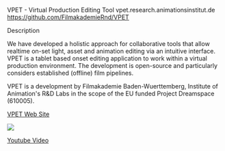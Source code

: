 VPET - Virtual Production Editing Tool
vpet.research.animationsinstitut.de
https://github.com/FilmakademieRnd/VPET

Description

We have developed a holistic approach for collaborative tools that allow realtime on-set light, asset and animation editing via an intuitive interface. VPET is a tablet based onset editing application to work within a virtual production environment. The development is open-source and particularly considers established (offline) film pipelines.

VPET is a development by Filmakademie Baden-Wuerttemberg, Institute of Animation's R&D Labs in the scope of the EU funded Project Dreamspace (610005).

[VPET Web Site](http://research.animationsinstitut.de/projects/dreamspace/vpet-virtual-production-editing-tool/)

[![](http://animationsinstitut.de/fileadmin/user_upload/files_forschung/img/Dreamspace/VPET_1.png)](https://youtu.be/6FssNOPKcnc)

[Youtube Video](https://youtu.be/6FssNOPKcnc)